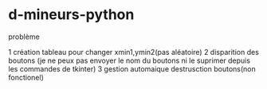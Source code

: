 # d-mineurs-python


problème 

1 création tableau pour changer xmin1,ymin2(pas aléatoire)
2 disparition des boutons (je ne peux pas envoyer le nom du boutons ni le suprimer depuis les commandes de tkinter)
3 gestion automaique destrusction boutons(non fonctionel)
